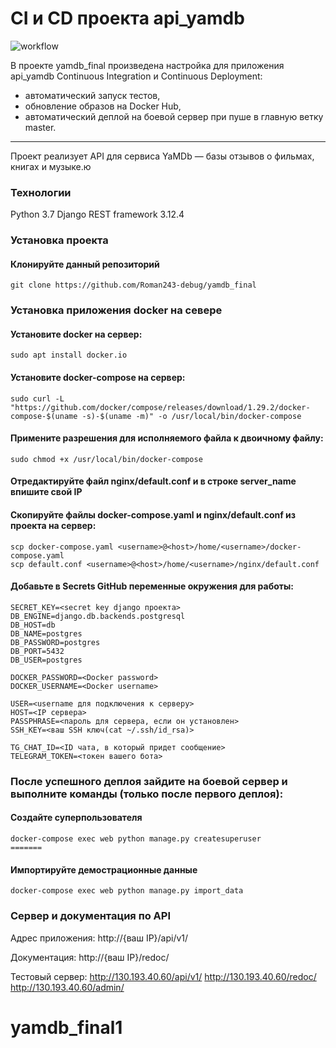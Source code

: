 # CI и CD проекта api_yamdb

![workflow](https://github.com/Roman243-debug/yamdb_final/actions/workflows/yamdb_workflow.yml/badge.svg)

В проекте yamdb_final произведена настройка для приложения api_yamdb Continuous Integration и Continuous Deployment:
- автоматический запуск тестов,
- обновление образов на Docker Hub,
- автоматический деплой на боевой сервер при пуше в главную ветку master.
---
Проект реализует API для сервиса YaMDb — базы отзывов о фильмах, книгах и музыке.ю

### Технологии
Python 3.7
Django REST framework 3.12.4

### Установка проекта

#### Клонируйте данный репозиторий
```git clone https://github.com/Roman243-debug/yamdb_final```


### Установка приложения docker на севере

#### Установите docker на сервер:
```
sudo apt install docker.io 
```
#### Установите docker-compose на сервер:
```
sudo curl -L "https://github.com/docker/compose/releases/download/1.29.2/docker-compose-$(uname -s)-$(uname -m)" -o /usr/local/bin/docker-compose
```
#### Примените разрешения для исполняемого файла к двоичному файлу:
```
sudo chmod +x /usr/local/bin/docker-compose
```

#### Отредактируйте файл nginx/default.conf и в строке server_name впишите свой IP

#### Скопируйте файлы docker-compose.yaml и nginx/default.conf из проекта на сервер:
```
scp docker-compose.yaml <username>@<host>/home/<username>/docker-compose.yaml
scp default.conf <username>@<host>/home/<username>/nginx/default.conf
```

#### Добавьте в Secrets GitHub переменные окружения для работы:
```
SECRET_KEY=<secret key django проекта>
DB_ENGINE=django.db.backends.postgresql
DB_HOST=db
DB_NAME=postgres
DB_PASSWORD=postgres
DB_PORT=5432
DB_USER=postgres

DOCKER_PASSWORD=<Docker password>
DOCKER_USERNAME=<Docker username>

USER=<username для подключения к серверу>
HOST=<IP сервера>
PASSPHRASE=<пароль для сервера, если он установлен>
SSH_KEY=<ваш SSH ключ(cat ~/.ssh/id_rsa)>

TG_CHAT_ID=<ID чата, в который придет сообщение>
TELEGRAM_TOKEN=<токен вашего бота>
```

### После успешного деплоя зайдите на боевой сервер и выполните команды (только после первого деплоя):
#### Создайте суперпользователя
```
docker-compose exec web python manage.py createsuperuser
=======
```
#### Импортируйте демострационные данные
```
docker-compose exec web python manage.py import_data  
```
### Сервер и документация по API

Адрес приложения: http://{ваш IP}/api/v1/

Документация: http://{ваш IP}/redoc/

Тестовый сервер:
http://130.193.40.60/api/v1/
http://130.193.40.60/redoc/
http://130.193.40.60/admin/
# yamdb_final1
